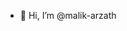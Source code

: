- 👋 Hi, I’m @malik-arzath





<!---
malik-arzath/malik-arzath is a ✨ special ✨ repository because its `README.md` (this file) appears on your GitHub profile.
You can click the Preview link to take a look at your changes.
--->
